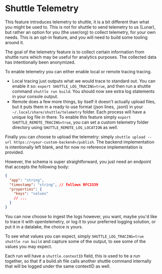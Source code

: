 # Shuttle Telemetry

This feature introduces telemetry to shuttle, it is a bit different than what
you might be used to. This is not for shuttle to send telemetry to us (Lunar),
but rather an option for you (the user/org) to collect telemetry, for your own
needs. This is an opt-in feature, and you will need to build some tooling around
it.

The goal of the telemetry feature is to collect certain information from shuttle
runs which may be useful for analytics purposes. The collected data has
intentionally been anonymized.

To enable telemetry you can either enable local or remote tracing tracing.

- Local tracing just outputs what we would trace to standard out. You can enable
  it so: `export SHUTTLE_LOG_TRACING=true`, and then run a shuttle command
  `shuttle run build`. You should now see extra log statements in your console
  output.
- Remote does a few more things, by itself it doesn't actually upload files, but
  it puts them in a ready to use format (json lines, .jsonl) in your
  `~/.local/share/shuttle/telemetry` folder. Each process will have a unique log
  file in there. To enable this feature simply
  `export SHUTTLE_REMOTE_TRACING=true`, you can set a custom telemetry folder
  directory using `SHUTTLE_REMOTE_LOG_LOCATION` as well.

Finally you can choose to upload the telemetry: simply
`shuttle upload --url https://<your-custom-backend>/publish`. The backend
implementation is intentionally left blank, and for now no reference
implementation is provided.

However, the schema is super straightforward, you just need an endpoint that
accepts the following body:

```json
{
  "app": "string",
  "timestamp": "string", // follows RFC3339
  "properties": {
    "keys": "values"
    // ...
  }
}
```

You can now choose to ingest the logs however, you want, maybe you'd like to
trace it with opentelemetry, or log it to your preferred logging solution, or
put it in a datalake, the choice is yours.

To see what values you can expect, simply
`SHUTTLE_LOG_TRACING=true shuttle run build` and capture some of the output, to
see some of the values you may expect.

Each run will have a `shuttle.contextID` field, this is used to tie a run
together, so that if a build.sh file calls another shuttle command internally
that will be logged under the same contextID as well.
